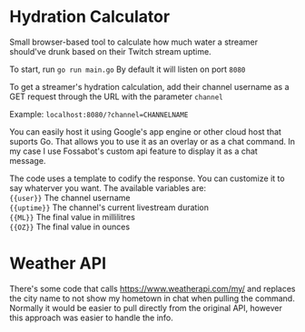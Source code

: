 # Hydration Calculator
Small browser-based tool to calculate how much water a streamer should've drunk based on their Twitch stream uptime.

To start, run `go run main.go` 
By default it will listen on port `8080`

To get a streamer's hydration calculation, add their channel username as a GET request through the URL with the parameter `channel`

Example:
`localhost:8080/?channel=CHANNELNAME`

You can easily host it using Google's app engine or other cloud host that suports Go. That allows you to use it as an overlay or as a chat command. In my case I use Fossabot's custom api feature to display it as a chat message.

The code uses a template to codify the response. You can customize it to say whaterver you want. The available variables are: </br>
`{{user}}` The channel username </br>
`{{uptime}}` The channel's current livestream duration </br>
`{{ML}}` The final value in millilitres </br>
`{{OZ}}` The final value in ounces </br>

# Weather API

There's some code that calls https://www.weatherapi.com/my/ and replaces the city name to not show my hometown in chat when pulling the command. Normally it would be easier to pull directly from the original API, however this approach was easier to handle the info.
